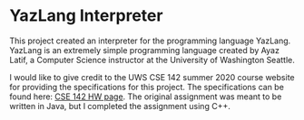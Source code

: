 # YazLang Interpreter

This project created an interpreter for the programming language YazLang. YazLang is an extremely simple programming language created by Ayaz Latif, a Computer Science instructor at the University of Washington Seattle.

I would like to give credit to the UWS CSE 142 summer 2020 course website for providing the specifications for this project. The specifications can be found here: [CSE 142 HW page](https://courses.cs.washington.edu/courses/cse142/20su/homework.html#a6). The original assignment was meant to be written in Java, but I completed the assignment using C++.
